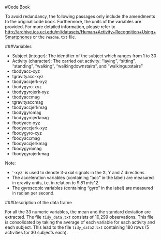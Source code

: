 #Code Book

To avoid redundancy, the following passages only include the amendments to the original code book. Furthermore, the units of the variables are provided. For more detailed information, please refer to http://archive.ics.uci.edu/ml/datasets/Human+Activity+Recognition+Using+Smartphones or the ``readme.txt`` file. 

###Variables
* Subject (integer): The identifier of the subject which ranges from 1 to 30
* Activity (character): The carried out activity: “laying”, “sitting”, “standing”, “walking”, “walkingdownstairs”, and “walkingupstairs”  
* tbodyacc-xyz
* tgravityacc-xyz
* tbodyaccjerk-xyz
* tbodygyro-xyz
* tbodygyrojerk-xyz
* tbodyaccmag
* tgravityaccmag
* tbodyaccjerkmag
* tbodygyromag
* tbodygyrojerkmag
* fbodyacc-xyz
* fbodyaccjerk-xyz
* fbodygyro-xyz
* fbodyaccmag
* fbodyaccjerkmag
* fbodygyromag
* fbodygyrojerkmag

Note: 
* '-xyz' is used to denote 3-axial signals in the X, Y and Z directions. 
* The acceleration variables (containing “acc” in the label) are measured in gravity units, i.e. in relation to 9.81 m/s^2.
* The gyroscopic variables (containing “gyro” in the label) are measured in radian per second.


###Description of the data frame

For all the 33 numeric variables, the mean and the standard deviation are extracted. The file ``tidy_data.txt`` consists of 10,299 observations. This file is consolidated by taking the average of each variable for each activity and each subject. This lead to the file ``tidy_data2.txt`` containing 180 rows (5 activities for 30 subjects each).
  



